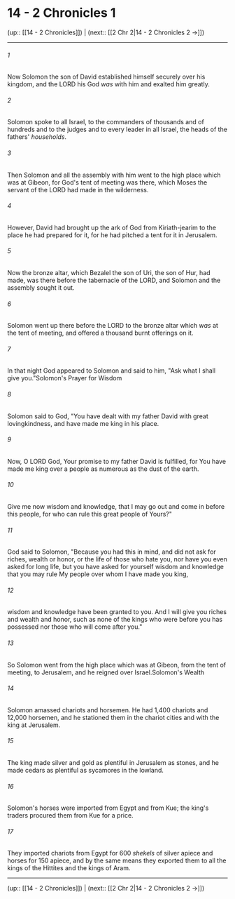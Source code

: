 # 14 - 2 Chronicles 1

(up:: [[14 - 2 Chronicles]]) | (next:: [[2 Chr 2|14 - 2 Chronicles 2 →]])

***


###### 1 
Now Solomon the son of David established himself securely over his kingdom, and the LORD his God _was_ with him and exalted him greatly. 

###### 2 
Solomon spoke to all Israel, to the commanders of thousands and of hundreds and to the judges and to every leader in all Israel, the heads of the fathers' _households_. 

###### 3 
Then Solomon and all the assembly with him went to the high place which was at Gibeon, for God's tent of meeting was there, which Moses the servant of the LORD had made in the wilderness. 

###### 4 
However, David had brought up the ark of God from Kiriath-jearim to the place he had prepared for it, for he had pitched a tent for it in Jerusalem. 

###### 5 
Now the bronze altar, which Bezalel the son of Uri, the son of Hur, had made, was there before the tabernacle of the LORD, and Solomon and the assembly sought it out. 

###### 6 
Solomon went up there before the LORD to the bronze altar which _was_ at the tent of meeting, and offered a thousand burnt offerings on it. 

###### 7 
In that night God appeared to Solomon and said to him, "Ask what I shall give you."Solomon's Prayer for Wisdom 

###### 8 
Solomon said to God, "You have dealt with my father David with great lovingkindness, and have made me king in his place. 

###### 9 
Now, O LORD God, Your promise to my father David is fulfilled, for You have made me king over a people as numerous as the dust of the earth. 

###### 10 
Give me now wisdom and knowledge, that I may go out and come in before this people, for who can rule this great people of Yours?" 

###### 11 
God said to Solomon, "Because you had this in mind, and did not ask for riches, wealth or honor, or the life of those who hate you, nor have you even asked for long life, but you have asked for yourself wisdom and knowledge that you may rule My people over whom I have made you king, 

###### 12 
wisdom and knowledge have been granted to you. And I will give you riches and wealth and honor, such as none of the kings who were before you has possessed nor those who will come after you." 

###### 13 
So Solomon went from the high place which was at Gibeon, from the tent of meeting, to Jerusalem, and he reigned over Israel.Solomon's Wealth 

###### 14 
Solomon amassed chariots and horsemen. He had 1,400 chariots and 12,000 horsemen, and he stationed them in the chariot cities and with the king at Jerusalem. 

###### 15 
The king made silver and gold as plentiful in Jerusalem as stones, and he made cedars as plentiful as sycamores in the lowland. 

###### 16 
Solomon's horses were imported from Egypt and from Kue; the king's traders procured them from Kue for a price. 

###### 17 
They imported chariots from Egypt for 600 _shekels_ of silver apiece and horses for 150 apiece, and by the same means they exported them to all the kings of the Hittites and the kings of Aram.

***

(up:: [[14 - 2 Chronicles]]) | (next:: [[2 Chr 2|14 - 2 Chronicles 2 →]])
